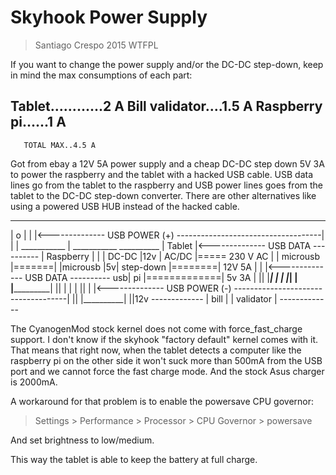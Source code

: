 # Skyhook Power Supply #

> Santiago Crespo 2015 WTFPL

If you want to change the power supply and/or the DC-DC step-down, keep in mind the max consumptions of each part:

Tablet............2 A
Bill validator....1.5 A
Raspberry pi......1 A
------------------------
       TOTAL MAX..4.5 A

Got from ebay a 12V 5A power supply and a cheap DC-DC step down 5V 3A to power the raspberry and the tablet with a hacked USB cable. USB data lines go from the tablet to the raspberry and USB power lines goes from the tablet to the DC-DC step-down converter. There are other alternatives like using a powered USB HUB instead of the hacked cable.

 __________
|    o     |
|          |<-------------- USB POWER (+) ------------------------------------|
|          |                                            ___________           |   ___________         __________
| Tablet   |<-------------- USB DATA ----------        | Raspberry |          |  |  DC-DC    |12v     |  AC/DC  |===== 230 V AC
|          | microusb                          |=======|           |microusb  |5v| step-down |========| 12V 5A  |
|          |<-------------- USB DATA ----------     usb|    pi     |=============| 5v  3A    |    ||  |_________|
|          |                                           |___________|          |  |___________|    ||
|          |                                                                  |                   ||
|          |<-------------- USB POWER (-) ------------------------------------|                   ||
|__________|                                                                                      ||12v
                                                                                             -------------
                                                                                             |   bill    |
                                                                                             | validator |
                                                                                             -------------

The CyanogenMod stock kernel does not come with force_fast_charge support. I don't know if the skyhook "factory default" kernel comes with it. That means that right now, when the tablet detects a computer like the raspberry pi on the other side it won't suck more than 500mA from the USB port and we cannot force the fast charge mode. And the stock Asus charger is 2000mA.

A workaround for that problem is to enable the powersave CPU governor:

> Settings > Performance > Processor > CPU Governor > powersave

And set brightness to low/medium.

This way the tablet is able to keep the battery at full charge.
